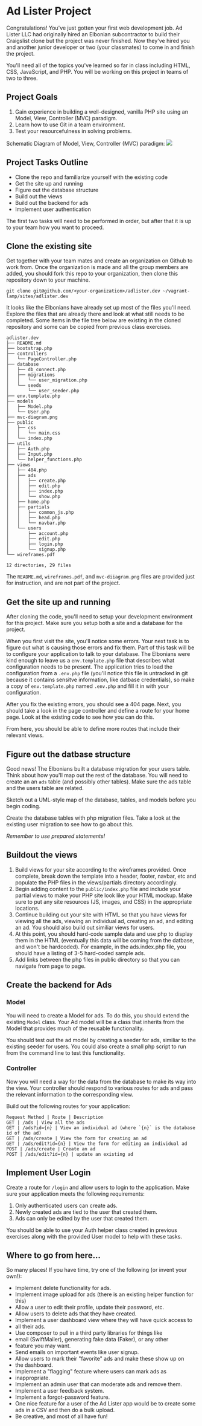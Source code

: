 Ad Lister Project
=================

Congratulations! You've just gotten your first web development job. Ad
Lister LLC had originally hired an Elbonian subcontractor to build their
Craigslist clone but the project was never finished. Now they've hired
you and another junior developer or two (your classmates) to come in and
finish the project.

You'll need all of the topics you've learned so far in class including
HTML, CSS, JavaScript, and PHP. You will be working on this project in
teams of two to three.

Project Goals
-------------

1.  Gain experience in building a well-designed, vanilla PHP site using
    an Model, View, Controller (MVC) paradigm.
2.  Learn how to use Git in a team environment.
3.  Test your resourcefulness in solving problems.

Schematic Diagram of Model, View, Controller (MVC) paradigm:
![](mvc-diagram.png)

Project Tasks Outline
---------------------

-   Clone the repo and familiarize yourself with the existing code
-   Get the site up and running
-   Figure out the database structure
-   Build out the views
-   Build out the backend for ads
-   Implement user authentication

The first two tasks will need to be performed in order, but after that
it is up to your team how you want to proceed.

Clone the existing site
-----------------------

Get together with your team mates and create an organization on Github
to work from. Once the organization is made and all the group members
are added, you should fork this repo to your organization, then clone
this repository down to your machine.

``` {.bash}
git clone git@github.com/<your-organization>/adlister.dev ~/vagrant-lamp/sites/adlister.dev
```

It looks like the Elbonians have already set up most of the files you'll
need. Explore the files that are already there and look at what still
needs to be completed. Some items in the file tree below are existing in
the cloned repository and some can be copied from previous class
exercises.

``` {.example}
adlister.dev
├── README.md
├── bootstrap.php
├── controllers
│   └── PageController.php
├── database
│   ├── db_connect.php
│   ├── migrations
│   │   └── user_migration.php
│   └── seeds
│       └── user_seeder.php
├── env.template.php
├── models
│   ├── Model.php
│   └── User.php
├── mvc-diagram.png
├── public
│   ├── css
│   │   └── main.css
│   └── index.php
├── utils
│   ├── Auth.php
│   ├── Input.php
│   └── helper_functions.php
├── views
│   ├── 404.php
│   ├── ads
│   │   ├── create.php
│   │   ├── edit.php
│   │   ├── index.php
│   │   └── show.php
│   ├── home.php
│   ├── partials
│   │   ├── common_js.php
│   │   ├── head.php
│   │   └── navbar.php
│   └── users
│       ├── account.php
│       ├── edit.php
│       ├── login.php
│       └── signup.php
└── wireframes.pdf

12 directories, 29 files
```

The `README.md`, `wireframes.pdf`, and `mvc-diiagram.png` files are
provided just for instruction, and are not part of the project.

Get the site up and running
---------------------------

After cloning the code, you'll need to setup your development
environment for this project. Make sure you setup both a site and a
database for the project.

When you first visit the site, you'll notice some errors. Your next task
is to figure out what is causing those errors and fix them. Part of this
task will be to configure your application to talk to your database. The
Elbonians were kind enough to leave us a `env.template.php` file that
describes what configuration needs to be present. The application tries
to load the configuration from a `.env.php` file (you'll notice this
file is untracked in git because it contains sensitve information, like
datbase credentials), so make a copy of `env.template.php` named
`.env.php` and fill it in with your configuration.

After you fix the existing errors, you should see a 404 page. Next, you
should take a look in the page controller and define a route for your
home page. Look at the existing code to see how you can do this.

From here, you should be able to define more routes that include their
relevant views.

Figure out the datbase structure
--------------------------------

Good news! The Elbonians built a database migration for your users
table. Think about how you'll map out the rest of the database. You will
need to create an an `ads` table (and possibly other tables). Make sure
the ads table and the users table are related.

Sketch out a UML-style map of the database, tables, and models before
you begin coding.

Create the database tables with php migration files. Take a look at the
existing user migration to see how to go about this.

*Remember to use prepared statements!*

Buildout the views
------------------

1.  Build views for your site according to the wireframes provided. Once
    complete, break down the template into a header, footer, navbar, etc
    and populate the PHP files in the views/partials directory
    accordingly.
2.  Begin adding content to the `public/index.php` file and include your
    partial views to make your PHP site look like your HTML mockup. Make
    sure to put any site resources (JS, images, and CSS) in the
    appropriate locations.
3.  Continue building out your site with HTML so that you have views for
    viewing all the ads, viewing an individual ad, creating an ad, and
    editing an ad. You should also build out similiar views for users.
4.  At this point, you should hard-code sample data and use php to
    display them in the HTML (eventually this data will be coming from
    the datbase, and won't be hardcoded). For example, in the
    ads.index.php file, you should have a listing of 3-5 hard-coded
    sample ads.
5.  Add links between the php files in public directory so that you can
    navigate from page to page.

Create the backend for Ads
--------------------------

### Model

You will need to create a Model for ads. To do this, you should extend
the existing `Model` class. Your Ad model will be a class that inherits
from the Model that provides much of the reusable functionality.

You should test out the ad model by creating a seeder for ads, similiar
to the existing seeder for users. You could also create a small php
script to run from the command line to test this functionality.

### Controller

Now you will need a way for the data from the database to make its way
into the view. Your controller should respond to various routes for ads
and pass the relevant information to the corresponding view.

Build out the following routes for your application:

    Request Method | Route | Description
    GET | /ads | View all the ads
    GET | /ads?id={n} | View an individual ad (where `{n}` is the database id of the ad)
    GET | /ads/create | View the form for creating an ad
    GET | /ads/edit?id={n} | View the form for editing an individual ad
    POST | /ads/create | Create an ad
    POST | /ads/edit?id={n} | update an existing ad

Implement User Login
--------------------

Create a route for `/login` and allow users to login to the application.
Make sure your application meets the following requirements:

1.  Only authenticated users can create ads.
2.  Newly created ads are tied to the user that created them.
3.  Ads can only be edited by the user that created them.

You should be able to use your Auth helper class created in previous
exercises along with the provided User model to help with these tasks.

Where to go from here...
------------------------

So many places! If you have time, try one of the following (or invent
your own!):

-   Implement delete functionality for ads.
-   Implement image upload for ads (there is an existing helper function
    for this)
-   Allow a user to edit their profile, update their password, etc.
-   Allow users to delete ads that they have created.
-   Implement a user dashboard view where they will have quick access to
-   all their ads.
-   Use composer to pull in a third party libraries for things like
-   email (SwiftMailer), generating fake data (Faker), or any other
-   feature you may want.
-   Send emails on important events like user signup.
-   Allow users to mark their "favorite" ads and make these show up on
-   the dashboard.
-   Implement a "flagging" feature where users can mark ads as
-   inappropriate.
-   Implement an admin user that can moderate ads and remove them.
-   Implement a user feedback system.
-   Implement a forgot-password feature.
-   One nice feature for a user of the Ad Lister app would be to create
    some ads in a CSV and then do a bulk upload.
-   Be creative, and most of all have fun!

